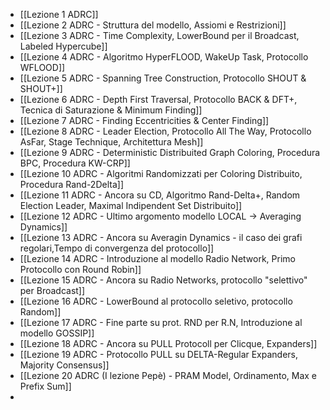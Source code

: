 - [[Lezione 1 ADRC]]
- [[Lezione 2 ADRC - Struttura del modello, Assiomi e Restrizioni]]
- [[Lezione 3 ADRC - Time Complexity, LowerBound per il Broadcast, Labeled Hypercube]]
- [[Lezione 4 ADRC - Algoritmo HyperFLOOD, WakeUp Task, Protocollo WFLOOD]]
- [[Lezione 5 ADRC - Spanning Tree Construction, Protocollo SHOUT & SHOUT+]]
- [[Lezione 6 ADRC - Depth First Traversal, Protocollo BACK & DFT+, Tecnica di Saturazione & Minimum Finding]]
- [[Lezione 7 ADRC - Finding Eccentricities & Center Finding]]
- [[Lezione 8 ADRC - Leader Election, Protocollo All The Way, Protocollo AsFar, Stage Technique, Architettura Mesh]]
- [[Lezione 9 ADRC  - Deterministic Distribuited Graph Coloring, Procedura BPC, Procedura KW-CRP]]
- [[Lezione 10 ADRC - Algoritmi Randomizzati per Coloring Distribuito, Procedura Rand-2Delta]]
- [[Lezione 11 ADRC - Ancora su CD, Algoritmo Rand-Delta+, Random Election Leader, Maximal Indipendent Set Distribuito]]
- [[Lezione 12 ADRC - Ultimo argomento modello LOCAL -> Averaging Dynamics]]
- [[Lezione 13 ADRC - Ancora su Averagin Dynamics - il caso dei grafi regolari,Tempo di convergenza del protocollo]]
- [[Lezione 14 ADRC - Introduzione al modello Radio Network, Primo Protocollo con Round Robin]]
- [[Lezione 15 ADRC - Ancora su Radio Networks, protocollo "selettivo" per Broadcast]]
- [[Lezione 16 ADRC - LowerBound al protocollo seletivo, protocollo Random]]
- [[Lezione 17 ADRC - Fine parte su prot. RND per R.N, Introduzione al modello GOSSIP]]
- [[Lezione 18 ADRC - Ancora su PULL Protocoll per Clicque, Expanders]]
- [[Lezione 19 ADRC - Protocollo PULL su DELTA-Regular Expanders, Majority Consensus]]
- [[Lezione 20 ADRC (I lezione Pepè) - PRAM Model, Ordinamento, Max e Prefix Sum]]
- 